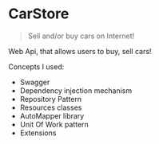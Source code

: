 ﻿# CarStore

> Sell and/or buy cars on Internet! 

Web Api, that allows users to buy, sell cars!

Concepts I used:
- Swagger
- Dependency injection mechanism
- Repository Pattern
- Resources classes
- AutoMapper library
- Unit Of Work pattern
- Extensions
